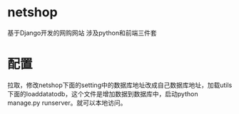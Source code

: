 # netshop
基于Django开发的网购网站
涉及python和前端三件套
# 配置
拉取，修改netshop下面的setting中的数据库地址改成自己数据库地址，加载utils下面的loaddatatodb，这个文件是增加数据到数据库中，启动python manage.py runserver。就可以本地访问。
